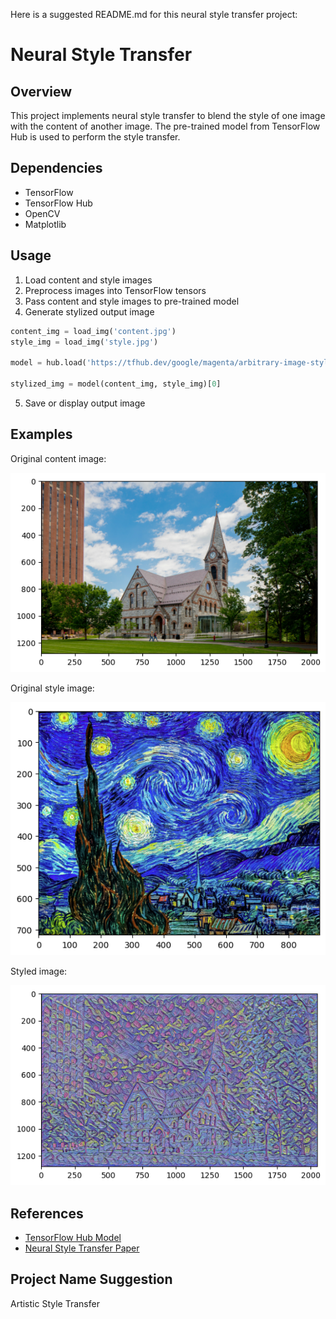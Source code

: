 Here is a suggested README.md for this neural style transfer project:

# Neural Style Transfer

## Overview

This project implements neural style transfer to blend the style of one image with the content of another image. The pre-trained model from TensorFlow Hub is used to perform the style transfer.

## Dependencies

- TensorFlow 
- TensorFlow Hub
- OpenCV
- Matplotlib

## Usage

1. Load content and style images
2. Preprocess images into TensorFlow tensors
3. Pass content and style images to pre-trained model 
4. Generate stylized output image

```python
content_img = load_img('content.jpg')
style_img = load_img('style.jpg')

model = hub.load('https://tfhub.dev/google/magenta/arbitrary-image-stylization-v1-256/2')

stylized_img = model(content_img, style_img)[0]
```

5. Save or display output image

## Examples

Original content image:

![Content Image](/Neural%20Style%20Transfer/images/1.png)

Original style image: 

![Original Image](/Neural%20Style%20Transfer/images/2.png)

Styled image:

![Styled Image](/Neural%20Style%20Transfer/images/3.png)

## References

- [TensorFlow Hub Model](https://tfhub.dev/google/magenta/arbitrary-image-stylization-v1-256/2)
- [Neural Style Transfer Paper](https://arxiv.org/abs/1508.06576)

## Project Name Suggestion

Artistic Style Transfer